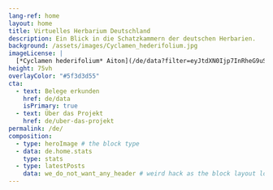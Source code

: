 ```yaml
---
lang-ref: home
layout: home
title: Virtuelles Herbarium Deutschland
description: Ein Blick in die Schatzkammern der deutschen Herbarien.
background: /assets/images/Cyclamen_hederifolium.jpg
imageLicense: |
  [*Cyclamen hederifolium* Aiton](/de/data?filter=eyJtdXN0Ijp7InRheG9uS2V5IjpbNzEyNzgxMF19fQ&view=TABLE); photo by [Thomas Dürbye](https://www.bgbm.org/en/staff/thomas-durbye) via [GBIF](https://www.gbif.org/occurrence/2556888823)
height: 75vh
overlayColor: "#5f3d3d55"
cta:
  - text: Belege erkunden
    href: de/data
    isPrimary: true
  - text: Über das Projekt
    href: de/uber-das-projekt
permalink: /de/
composition:
  - type: heroImage # the block type
  - data: de.home.stats
    type: stats
  - type: latestPosts
    data: we_do_not_want_any_header # weird hack as the block layout looks for a data element and falls back to the page if none is present
---
```


